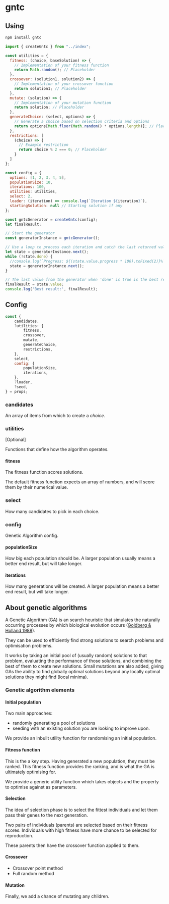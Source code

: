 # gntc

## Using 

```sh
npm install gntc
```


```js
import { createGntc } from "../index";

const utilities = {
  fitness: (choice, baseSolution) => {
    // Implementation of your fitness function
    return Math.random(); // Placeholder
  },
  crossover: (solution1, solution2) => {
    // Implementation of your crossover function
    return solution1; // Placeholder
  },
  mutate: (solution) => {
    // Implementation of your mutation function
    return solution; // Placeholder
  },
  generateChoice: (select, options) => {
    // Generate a choice based on selection criteria and options
    return options[Math.floor(Math.random() * options.length)]; // Placeholder
  },
  restrictions: [
    (choice) => {
      // Example restriction
      return choice % 2 === 0; // Placeholder
    }
  ]
};

const config = {
  options: [1, 2, 3, 4, 5],
  populationSize: 10,
  iterations: 100,
  utilities: utilities,
  select: 2,
  loader: (iteration) => console.log(`Iteration ${iteration}`),
  startingSolution: null // Starting solution if any
};

const gntcGenerator = createGntc(config);
let finalResult;

// Start the generator
const generatorInstance = gntcGenerator();

// Use a loop to process each iteration and catch the last returned value
let state = generatorInstance.next();
while (!state.done) {
  //console.log(`Progress: ${(state.value.progress * 100).toFixed(2)}%`);
  state = generatorInstance.next();
}

// The last value from the generator when 'done' is true is the best result
finalResult = state.value;
console.log('Best result:', finalResult);
````

## Config

```js
const {
	candidates,
	?utilities: {
		fitness,
		crossover,
		mutate,
		generateChoice,
		restrictions,
	},
	select,
	config: {
		populationSize,
		iterations,
	},
	?loader,
	?seed,
} = props;
```

### candidates

An array of items from which to create a *choice*.

### utilities

[Optional]

Functions that define how the algorithm operates.

#### fitness

The fitness function scores solutions.

The default fitness function expects an array of numbers, and will score them by their numerical value.

### select

How many candidates to pick in each choice.

### config

Genetic Algorithm config.

#### populationSize

How big each population should be. A larger population usually means a better end result, but will take longer.

#### iterations

How many generations will be created. A larger population means a better end result, but will take longer.

## About genetic algorithms

A Genetic Algorithm (GA) is an search heuristic that simulates the naturally occurring processes by which biological evolution occurs ([Goldberg & Holland 1988](https://link.springer.com/article/10.1023/A:1022602019183)). 

They can be used to efficiently find strong solutions to search problems and optimisation problems.

It works by taking an initial pool of (usually random) solutions to that problem, evaluating the performance of those solutions, and combining the best of them to create new solutions. Small mutations are also added, giving GAs the ability to find globally optimal solutions beyond any locally optimal solutions they might find (local minima).

### Genetic algorithm elements

#### Initial population

Two main approaches:
- randomly generating a pool of solutions
- seeding with an existing solution you are looking to improve upon.

We provide an inbuilt utility function for randomising an initial population.

#### Fitness function

This is the a key step. Having generated a new population, they must be ranked. This fitness function provides the ranking, and is what the GA is ultimately optimising for.

We provide a generic utility function which takes objects and the property to optimise against as parameters.

#### Selection

The idea of selection phase is to select the fittest individuals and let them pass their genes to the next generation.

Two pairs of individuals (parents) are selected based on their fitness scores. Individuals with high fitness have more chance to be selected for reproduction.

These parents then have the crossover function applied to them.

#### Crossover

- Crossover point method
- Full random method

#### Mutation

Finally, we add a chance of mutating any children.
